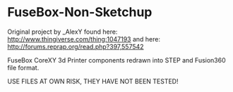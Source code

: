 # FuseBox-Non-Sketchup
Original project by _AlexY found here: http://www.thingiverse.com/thing:1047193 and here: http://forums.reprap.org/read.php?397,557542

FuseBox CoreXY 3d Printer components redrawn into STEP and Fusion360 file format.

USE FILES AT OWN RISK, THEY HAVE NOT BEEN TESTED!